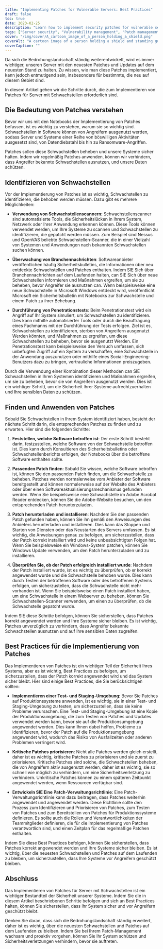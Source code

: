 ```yaml
---
title: "Implementing Patches for Vulnerable Servers: Best Practices"
draft: false
toc: true
date: 2023-02-25
description: "Learn how to implement security patches for vulnerable servers with best practices and prevent malicious attacks."
tags: ["Server security", "Vulnerability management", "Patch management", "Cybersecurity", "Server patching", "Threat landscape", "Penetration testing", "Security updates", "Software patches", "IT security", "Data protection", "System security", "Risk management", "Security policies", "Staging environments", "Software vulnerabilities", "Critical patches", "Vendor patches", "Security bulletins", "Information security"]
cover: "/img/cover/A_cartoon_image_of_a_person_holding_a_shield.png"
coverAlt: "A cartoon image of a person holding a shield and standing guard in front of a server room to represent the protection and security that implementing patches provides."
coverCaption: ""
---
```


 Da sich die Bedrohungslandschaft ständig weiterentwickelt, wird es immer wichtiger, unseren Server mit den neuesten Patches und Updates auf dem neuesten Stand zu halten. Zu wissen, wie man diese Patches implementiert, kann jedoch entmutigend sein, insbesondere für bestimmte, die neu auf diesem Gebiet sind.  In diesem Artikel gehen wir die Schritte durch, die zum Implementieren von Patches für Server mit Schwachstellen erforderlich sind.  ## Die Bedeutung von Patches verstehen  Bevor wir uns mit den Notebooks der Implementierung von Patches befassen, ist es wichtig zu verstehen, warum sie so wichtig sind. Schwachstellen in Software können von Angreifern ausgenutzt werden, sodass Server und Systeme einer Reihe von böswilligen Aktivitäten ausgesetzt sind, von Datendiebstahl bis hin zu Ransomware-Angriffen.  Patches sollen diese Schwachstellen beheben und unsere Systeme sicher halten. Indem wir regelmäßig Patches anwenden, können wir verhindern, dass Angreifer bekannte Schwachstellen ausnutzen, und unsere Daten schützen.  ## Identifizieren von Schwachstellen  Vor der Implementierung von Patches ist es wichtig, Schwachstellen zu identifizieren, die behoben werden müssen. Dazu gibt es mehrere Möglichkeiten:  - **Verwendung von Schwachstellenscannern**: Schwachstellenscanner sind automatisierte Tools, die Sicherheitslücken in Ihrem System, Netzwerk oder Ihrer Anwendung erkennen können. Diese Tools können verwendet werden, um Ihre Systeme zu scannen und Schwachstellen zu identifizieren, die gepatcht werden müssen. Zum Beispiel sind Nessus und OpenVAS beliebte Schwachstellen-Scanner, die in einer Vielzahl von Systemen und Anwendungen nach bekannten Schwachstellen suchen können.  - **Überwachung von Branchennachrichten**: Softwareanbieter veröffentlichen häufig Sicherheitsbulletins, die Informationen über neu entdeckte Schwachstellen und Patches enthalten. Indem SIE Sich über Branchennachrichten auf dem Laufenden halten, can SIE Sich über neue Schwachstellen informieren und Maßnahmen ergreifen, um sie zu beheben, bevor Angreifer sie ausnutzen can. Wenn beispielsweise eine neue Schwachstelle in Microsoft Windows entdeckt wird, veröffentlicht Microsoft ein Sicherheitsbulletin mit Notebooks zur Schwachstelle und einem Patch zu ihrer Behebung.  - **Durchführung von Penetrationstests**: Beim Penetrationstest wird ein Angriff auf Ihr System simuliert, um Schwachstellen zu identifizieren. Dies kann mithilfe automatisierter Tools oder durch die Beauftragung eines Fachmanns mit der Durchführung der Tests erfolgen. Ziel ist es, Schwachstellen zu identifizieren, sterben von Angreifern ausgenutzt Werden könnten, und Maßnahmen zu ergreifen, um diese Schwachstellen zu beheben, bevor sie ausgenutzt Werden. Ein Penetrationstest kann beispielsweise den Versuch umfassen, sich unbefugten Zugriff auf ein System zu verschaffen, eine Schwachstelle in der Anwendung auszunutzen oder mithilfe eines Social-Engineering-Benutzers dazu zu bringen, vertrauliche Informationen preiszugeben.  Durch die Verwendung einer Kombination dieser Methoden can SIE Schwachstellen in Ihren Systemen identifizieren und Maßnahmen ergreifen, um sie zu beheben, bevor sie von Angreifern ausgenutzt werden. Dies ist ein wichtiger Schritt, um die Sicherheit Ihrer Systeme aufrechtzuerhalten und Ihre sensiblen Daten zu schützen.  ## Finden und Anwenden von Patches  Sobald Sie Schwachstellen in Ihrem System identifiziert haben, besteht der nächste Schritt darin, die entsprechenden Patches zu finden und zu erwarten. Hier sind die folgenden Schritte:  1. **Feststellen, welche Software betroffen ist**: Der erste Schritt besteht darin, festzustellen, welche Software von der Schwachstelle betroffen ist. Dies kann durch Konsultieren des Sicherheitsbulletins oder Schwachstellenberichts erfolgen, der Notebooks über die betroffene Software enthalten sollte.  2. **Passenden Patch finden**: Sobald Sie wissen, welche Software betroffen ist, können Sie den passenden Patch finden, um die Schwachstelle zu beheben. Patches werden normalerweise vom Anbieter der Software bereitgestellt und können normalerweise auf der Website des Anbieters oder über einen Softwareaktualisierungsmechanismus gefunden werden. Wenn Sie beispielsweise eine Schwachstelle im Adobe Acrobat Reader entdecken, können Sie die Adobe-Website besuchen, um den entsprechenden Patch herunterzuladen.  3. **Patch herunterladen und installieren**: Nachdem Sie den passenden Patch gefunden haben, können Sie ihn gemäß den Anweisungen des Anbieters herunterladen und installieren. Dies kann das Stoppen und Starten von Diensten oder das Neustarten des Servers umfassen. Es ist wichtig, die Anweisungen genau zu befolgen, um sicherzustellen, dass der Patch korrekt installiert wird und keine unbeabsichtigten Folgen hat. Wenn Sie beispielsweise ein Windows-System patchen, können Sie Windows Update verwenden, um den Patch herunterzuladen und zu installieren.  4. **Überprüfen Sie, ob der Patch erfolgreich installiert wurde**: Nachdem der Patch installiert wurde, ist es wichtig zu überprüfen, ob er korrekt angewendet wurde und die Schwachstelle behoben wurde. Dies kann durch Testen der betroffenen Software oder des betroffenen Systems erfolgen, um sicherzustellen, dass die Schwachstelle nicht mehr vorhanden ist. Wenn Sie beispielsweise einen Patch installiert haben, um eine Schwachstelle in einem Webserver zu beheben, können Sie Schwachstellen-Scanner verwenden, um einen zu überprüfen, ob die Schwachstelle gepatcht wurde.  Indem SIE diese Schritte befolgen, können Sie sicherstellen, dass Patches korrekt angewendet werden und Ihre Systeme sicher bleiben. Es ist wichtig, Patches unverzüglich zu verhindern, dass Angreifer bekannte Schwachstellen ausnutzen und auf Ihre sensiblen Daten zugreifen.  ## Best Practices für die Implementierung von Patches  Das Implementieren von Patches ist ein wichtiger Teil der Sicherheit Ihres Systems, aber es ist wichtig, Best Practices zu befolgen, um sicherzustellen, dass der Patch korrekt angewendet wird und das System sicher bleibt. Hier sind einige Best Practices, die Sie berücksichtigen sollten:  - **Implementieren einer Test- und Staging-Umgebung**: Bevor Sie Patches auf Produktionssysteme anwenden, ist es wichtig, sie in einer Test- und Staging-Umgebung zu testen, um sicherzustellen, dass sie keine Probleme verursachen. Eine Test- und Staging-Umgebung ist eine Kopie der Produktionsumgebung, die zum Testen von Patches und Updates verwendet werden kann, bevor sie auf die Produktionsumgebung angewendet werden. Dies kann Ihnen dabei helfen, Probleme zu identifizieren, bevor der Patch auf die Produktionsumgebung angewendet wird, wodurch das Risiko von Ausfallzeiten oder anderen Problemen verringert wird.  - **Kritische Patches priorisieren**: Nicht alle Patches werden gleich erstellt, daher ist es wichtig, kritische Patches zu priorisieren und sie zuerst zu priorisieren. Kritische Patches sind solche, die Schwachstellen beheben, die von Angreifern aktiv ausgenutzt werden, daher ist es wichtig, sie so schnell wie möglich zu verhindern, um eine Sicherheitsverletzung zu verhindern. Unkritische Patches können zu einem späteren Zeitpunkt angewendet werden, wenn Ressourcen verfügbar sind.  - **Entwickeln SIE Eine Patch-Verwaltungsrichtlinie**: Eine Patch-Verwaltungsrichtlinie kann dazu beitragen, dass Patches weiterhin angewendet und angewendet werden. Diese Richtlinie sollte den Prozess zum Identifizieren und Priorisieren von Patches, zum Testen von Patches und zum Bereitstellen von Patches für Produktionssysteme definieren. Es sollte auch die Rollen und Verantwortlichkeiten der Teammitglieder definieren, die für die Implementierung von Patches verantwortlich sind, und einen Zeitplan für das regelmäßige Patchen enthalten.  Indem Sie diese Best Practices befolgen, können Sie sicherstellen, dass Patches korrekt angewendet werden und Ihre Systeme sicher bleiben. Es ist wichtig, über die neuesten Schwachstellen und Patches auf dem Laufenden zu bleiben, um sicherzustellen, dass Ihre Systeme vor Angreifern geschützt bleiben.  ## Abschluss  Das Implementieren von Patches für Server mit Schwachstellen ist ein wichtiger Bestandteil der Sicherheit unserer Systeme. Indem Sie die in diesem Artikel beschriebenen Schritte befolgen und sich an Best Practices halten, können Sie sicherstellen, dass Ihr System sicher und vor Angreifern geschützt bleibt.  Denken Sie daran, dass sich die Bedrohungslandschaft ständig erweitert, daher ist es wichtig, über die neuesten Schwachstellen und Patches auf dem Laufenden zu bleiben. Indem Sie bei Ihrem Patch-Management wachsam und proaktiv vorgehen, können Sie Ihr System schützen und Sicherheitsverletzungen verhindern, bevor sie auftreten.